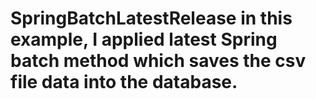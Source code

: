 # SpringBatchLatestRelease in this example, I applied latest Spring batch method which saves the csv file data into the database.


